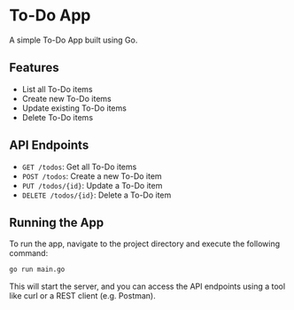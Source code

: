 # To-Do App

A simple To-Do App built using Go.

## Features

* List all To-Do items
* Create new To-Do items
* Update existing To-Do items
* Delete To-Do items


## API Endpoints

* `GET /todos`: Get all To-Do items
* `POST /todos`: Create a new To-Do item
* `PUT /todos/{id}`: Update a To-Do item
* `DELETE /todos/{id}`: Delete a To-Do item

## Running the App

To run the app, navigate to the project directory and execute the following command:

```bash
go run main.go
```

This will start the server, and you can access the API endpoints using a tool like curl or a REST client (e.g. Postman).